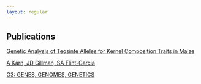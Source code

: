 ```yaml
---
layout: regular
---
```




<div class="col-lg-8 col-lg-offset-2 text-left">
                    <h2 class="section-heading">Publications </h2>
                    <p><a href="http://www.g3journal.org/content/7/4/1157" target="_blank">Genetic Analysis of Teosinte Alleles for Kernel Composition Traits in Maize</p>
                     <p> A Karn, JD Gillman, SA Flint-Garcia</p>
                     <p> G3: GENES, GENOMES, GENETICS</p
</div>
